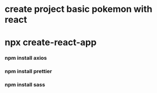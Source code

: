 # create project basic pokemon with react

# npx create-react-app

### npm install axios
### npm install prettier 
### npm install sass